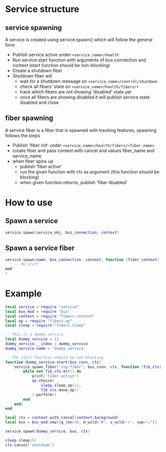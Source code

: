 # Service structure
## service spawning
A service is created using service.spawn() which will follow the general form
- Publish service active under `<service_name>/health`
- Run service start function with arguments of bus connection and context (start function should be non-blocking)
- Create a shutdown fiber
- Shutdown fiber will 
    - wait for a shutdown message on `<service_name>/control/shutdown`
    - check all fibers' state on `<service_name>/health/fibers/+`
    - track which fibers are not showing 'disabled' state yet
    - once all fibers are showing disabled it will publish service state disabled and close

## fiber spawning
A service fiber is a fiber that is spawned with tracking features, spawning follows the steps
- Publish 'fiber init' under `<service_name>/health/fibers/<fiber_name>`
- create fiber and pass context with cancel and values fiber_name and service_name
- when fiber spins up 
    - publish 'fiber active'
    - run the given function with ctx as argument (this function should be blocking)
    - when given function returns, publish 'fiber disabled'

# How to use
## Spawn a service
```lua
service.spawn(service_obj, bus_connection, context)
```

## Spawn a service fiber
```lua
service.spawn(name, bus_connection, context, function (fiber_context)
    -- do stuff
end
)
```

# Example
```lua
local service = require "service"
local bus_mod = require "bus"
local context = require "fibers.context"
local op = require "fibers.op"
local sleep = require "fibers.sleep"

-- This is a dummy service
local dummy_service = {}
dummy_service.__index = dummy_service
dummy_service.name = 'dummy_service'

-- The start function should be non-blocking
function dummy_service:start(bus_conn, ctx)
    service.spawn_fiber('log-fiber', bus_conn, ctx, function (fib_ctx)
        while not fib_ctx:err() do
            print('fiber active')
            op.choice(
                sleep.sleep_op(1),
                fib_ctx:done_op()
            ):perform()
        end
    end)
end

local ctx = context.with_cancel(context.background)
local bus = bus_mod.new({q_len=10, m_wild='#', s_wild='+', sep="/"})

service.spawn(dummy_service, bus, ctx)

sleep.sleep(5)
ctx:cancel('shutdown')
```